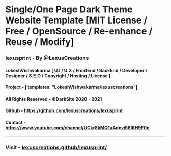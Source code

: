 # Single/One Page Dark Theme Website Template [MIT License / Free / OpenSource / Re-enhance / Reuse / Modify]

### lexusprint - By @LexusCreations
#### LokeshVishwakarma [ U.I / U.X / FrontEnd / BackEnd / Developer / Designer / S.E.O / Copyright / Hosting / License ]
#### Project - [ templates: "LokeshVishwakarma/lexuscreations"]
#### All Rights Reserved - ©DarkSite 2020 - 2021
#### Github - https://github.com/lexuscreations/lexusprint
#### Contact - https://www.youtube.com/channel/UCkr8kMQ1uAdcvi56IRH9F0g
<hr/>

### Visit - [lexuscreations.github/lexusprint/](https://lexuscreations.github.io/lexusprint/)
